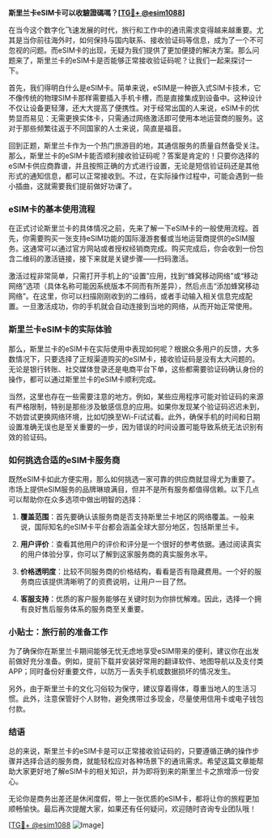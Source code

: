 **斯里兰卡eSIM卡可以收驗證碼嗎？[[TG💪+ @esim1088](https://t.me/s/esim1088)]**

在当今这个数字化飞速发展的时代，旅行和工作中的通讯需求变得越来越重要。尤其是当你前往海外时，如何保持与国内联系、接收验证码等信息，成为了一个不可忽视的问题。而eSIM卡的出现，无疑为我们提供了更加便捷的解决方案。那么问题来了，斯里兰卡的eSIM卡是否能够正常接收验证码呢？让我们一起来探讨一下。

首先，我们得明白什么是eSIM卡。简单来说，eSIM是一种嵌入式SIM卡技术，它不像传统的物理SIM卡那样需要插入手机卡槽，而是直接集成到设备中。这种设计不仅让设备更轻薄，还大大提高了便携性。对于经常出国的人来说，eSIM卡的优势显而易见：无需更换实体卡，只需通过网络激活即可使用本地运营商的服务。这对于那些频繁往返于不同国家的人士来说，简直是福音。

回到正题，斯里兰卡作为一个热门旅游目的地，其通信服务的质量自然备受关注。那么，斯里兰卡的eSIM卡能否顺利接收验证码呢？答案是肯定的！只要你选择的eSIM卡供应商靠谱，并且按照正确的方式进行设置，无论是短信验证码还是其他形式的通知信息，都可以正常接收到。不过，在实际操作过程中，可能会遇到一些小插曲，这就需要我们提前做好功课了。

### eSIM卡的基本使用流程

在正式讨论斯里兰卡的具体情况之前，先来了解一下eSIM卡的一般使用流程。首先，你需要购买一张支持eSIM功能的国际漫游套餐或当地运营商提供的eSIM服务。这通常可以通过官方网站或者授权经销商完成。购买完成后，你会收到一份包含二维码的激活链接，接下来就是关键步骤——扫码激活。

激活过程非常简单，只需打开手机上的“设置”应用，找到“蜂窝移动网络”或“移动网络”选项（具体名称可能因系统版本不同而有所差异），然后点击“添加蜂窝移动网络”。在这里，你可以扫描刚刚收到的二维码，或者手动输入相关信息完成配置。一旦激活成功，你的手机就会自动连接到当地的网络，从而开始正常使用。

### 斯里兰卡eSIM卡的实际体验

那么，斯里兰卡的eSIM卡在实际使用中表现如何呢？根据众多用户的反馈，大多数情况下，只要选择了正规渠道购买的eSIM卡，接收验证码是没有太大问题的。无论是银行转账、社交媒体登录还是电商平台下单，这些都需要验证码确认身份的操作，都可以通过斯里兰卡的eSIM卡顺利完成。

当然，这里也存在一些需要注意的地方。例如，某些应用程序可能对验证码的来源有严格限制，特别是那些涉及敏感信息的应用。如果你发现某个验证码迟迟未到，不妨尝试更换网络环境，比如切换至Wi-Fi试试看。此外，确保手机的时间和日期设置准确无误也是至关重要的一步，因为错误的时间设置可能导致系统无法识别有效的验证码。

### 如何挑选合适的eSIM卡服务商

既然eSIM卡如此方便实用，那么如何挑选一家可靠的供应商就显得尤为重要了。市场上提供eSIM服务的品牌琳琅满目，但并不是所有服务都值得信赖。以下几点可以帮助你在众多选项中做出明智的选择：

1. **覆盖范围**：首先要确认该服务商是否支持斯里兰卡地区的网络覆盖。一般来说，国际知名的eSIM卡平台都会涵盖全球大部分地区，包括斯里兰卡。
   
2. **用户评价**：查看其他用户的评价和评分是一个很好的参考依据。通过阅读真实的用户体验分享，你可以了解到这家服务商的真实服务水平。

3. **价格透明度**：比较不同服务商的价格结构，看看是否有隐藏费用。一个好的服务商应该提供清晰明了的资费说明，让用户一目了然。

4. **客服支持**：优质的客户服务能够在关键时刻为你排忧解难。因此，选择一个拥有良好售后服务体系的服务商至关重要。

### 小贴士：旅行前的准备工作

为了确保你在斯里兰卡期间能够无忧无虑地享受eSIM带来的便利，建议你在出发前做好充分准备。例如，提前下载并安装好常用的翻译软件、地图导航以及支付类APP；同时备份好重要文件，以防万一丢失手机或数据损坏的情况发生。

另外，由于斯里兰卡的文化习俗较为保守，建议穿着得体，尊重当地人的生活习惯。此外，注意保管好个人财物，避免携带过多现金，尽量使用信用卡或电子钱包付款。

### 结语

总的来说，斯里兰卡的eSIM卡是可以正常接收验证码的，只要遵循正确的操作步骤并选择合适的服务商，就能轻松应对各种场景下的通讯需求。希望这篇文章能帮助大家更好地了解eSIM卡的相关知识，并为即将到来的斯里兰卡之旅增添一份安心。

无论你是商务出差还是休闲度假，带上一张优质的eSIM卡，都将让你的旅程更加顺畅愉快。最后再次提醒大家，如果还有任何疑问，欢迎随时咨询专业团队哦！

[[TG💪+ @esim1088](https://t.me/s/esim1088) ![Image](https://i.postimg.cc/4NQfJmqS/Snipaste-2025-05-13-00-14-12.png)]